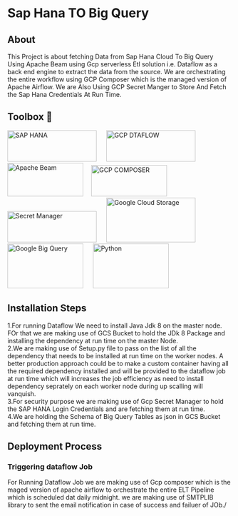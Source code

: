 # Sap Hana TO Big Query
## About
This Project is about fetching Data from Sap Hana Cloud To Big Query Using Apache Beam using Gcp serverless Etl solution i.e. Dataflow as a back end engine to extract the data from the source. We are orchestrating the entire workflow using GCP Composer which is the managed version of Apache Airflow. We are Also Using GCP Secret Manger to Store And Fetch the Sap Hana Credentials At Run Time.  
## Toolbox 🧰
<img src="https://www.yash.com/wp-content/uploads/2017/12/sap_hana_cloud.png" width="200" height="70" alt="SAP HANA"/> &emsp; <img src="https://lh6.googleusercontent.com/1MICxjbrbRPtEnzE54g2shaMRD2RocCIcuSOrqwaqryObCR6IrsXNb3Sd5MjBBwmoLeVcgVu_SE3vw-IbRA24SFhH4IT1xppVuuNGodDtFEykgD0Cw1vB2jITTsOgBNHvWfw27icmMs30SYgWQ" width="200" alt="GCP DTAFLOW" height="70"/>
&emsp; <img src="https://miro.medium.com/max/600/1*HEzofakm1-c4c_Qn4zjmnQ.jpeg" width ="170" height="75" alt="Apache Beam"/>
&emsp;<img src ="https://cloudzone.io/wp-content/uploads/2021/06/google-cloud-composer.jpeg" width="170" height="70" alt="GCP COMPOSER"/> &emsp;
<img src ="https://i.ytimg.com/vi/s6ytxB0YSR0/mqdefault.jpg" width="200" height="70" alt="Secret Manager"/> &emsp;
<img src ="https://marketplace.workiva.com/sites/marketplace/files/images/logos/google-cloud-storage-logo-16-7-en.svg" width="200" height="100" alt="Google Cloud Storage"/> &emsp;
<img src ="https://cxl.com/wp-content/uploads/2019/10/google-bigquery-logo-1.png" width="170" height="100" alt="Google Big Query"/> &emsp;
<img src ="https://www.python.org/static/community_logos/python-logo-master-v3-TM-flattened.png" width="170" height="100" alt="Python"/> &emsp;

## Installation Steps
1.For running Dataflow We need to install Java Jdk 8 on the master node. FOr that we are making use of GCS Bucket to hold the JDk 8 Package and installing the dependency at run time on the master Node.<br>
2.We are making use of Setup.py file to pass on the list of all the dependency that needs to be installed at run time on the worker nodes.
A better production approach could be to make a custom container having all the required dependency installed and will be provided to the dataflow job at run time which will increases the job efficiency as need to install dependency seprately on each worker node during up scalling will vanquish. <br>
3.For security purpose we are making use of Gcp Secret Manager to hold the SAP HANA Login Credentials and are fetching them at run time.<br>
4.We are holding the Schema of Big Query Tables as json in GCS Bucket and fetching them at run time.<br>


## Deployment Process
### Triggering dataflow Job
For Running Dataflow Job we are making use of Gcp composer which is the maged version of apache airflow to orchestrate the entire ELT Pipeline which is scheduled dat daily midnight. we are making use of SMTPLIB library to sent the email notification in case of success and failuer of JOb./ 



